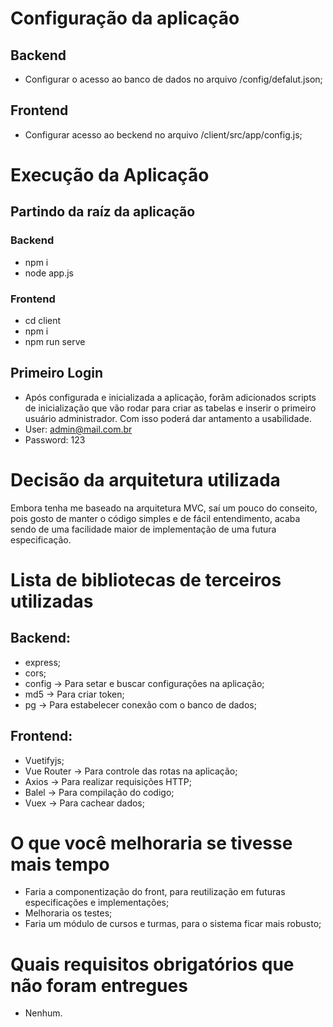 # Configuração da aplicação

## Backend

- Configurar o acesso ao banco de dados no arquivo /config/defalut.json;

## Frontend

- Configurar acesso ao beckend no arquivo /client/src/app/config.js;

# Execução da Aplicação

## Partindo da raíz da aplicação

### Backend

- npm i
- node app.js

### Frontend

- cd client
- npm i
- npm run serve

## Primeiro Login

- Após configurada e inicializada a aplicação, forãm adicionados scripts de inicialização que vão rodar para criar as tabelas e inserir o primeiro usuário administrador. Com isso poderá dar antamento a usabilidade.
- User: admin@mail.com.br
- Password: 123

# Decisão da arquitetura utilizada

Embora tenha me baseado na arquitetura MVC, saí um pouco do conseito, pois gosto de manter o código simples e de fácil entendimento, acaba sendo de uma facilidade maior de implementação de uma futura especificação.

# Lista de bibliotecas de terceiros utilizadas

## Backend:

- express;
- cors;
- config -> Para setar e buscar configurações na aplicação;
- md5 -> Para criar token;
- pg -> Para estabelecer conexão com o banco de dados;

## Frontend:

- Vuetifyjs;
- Vue Router -> Para controle das rotas na aplicação;
- Axios -> Para realizar requisições HTTP;
- Balel -> Para compilação do codigo;
- Vuex -> Para cachear dados;

# O que você melhoraria se tivesse mais tempo

- Faria a componentização do front, para reutilização em futuras especificações e implementações;
- Melhoraria os testes;
- Faria um módulo de cursos e turmas, para o sistema ficar mais robusto;

# Quais requisitos obrigatórios que não foram entregues

- Nenhum.

